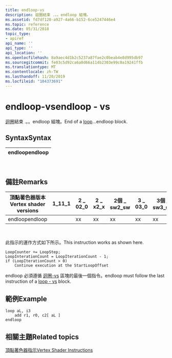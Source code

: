 ```yaml
---
title: endloop-vs
description: 迴圈結束 .。。endloop 組塊。
ms.assetid: fd7df120-a927-4a66-b152-6ce5247446e4
ms.topic: reference
ms.date: 05/31/2018
topic_type:
- apiref
api_name: ''
api_type: ''
api_location: ''
ms.openlocfilehash: 8a9aec4d1b2c5237a87fae2c0beab4e8d995db97
ms.sourcegitcommit: fe03c5d92ca6a0d66a114b2303e99c0a19241ffb
ms.translationtype: MT
ms.contentlocale: zh-TW
ms.lasthandoff: 11/20/2019
ms.locfileid: "104373691"
---
```

# <a name="endloop---vs"></a><span data-ttu-id="40dce-103">endloop-vs</span><span class="sxs-lookup"><span data-stu-id="40dce-103">endloop - vs</span></span>

<span data-ttu-id="40dce-104">[迴圈](loop---vs.md)結束 .。。endloop 組塊。</span><span class="sxs-lookup"><span data-stu-id="40dce-104">End of a [loop](loop---vs.md)...endloop block.</span></span>

## <a name="syntax"></a><span data-ttu-id="40dce-105">Syntax</span><span class="sxs-lookup"><span data-stu-id="40dce-105">Syntax</span></span>



| <span data-ttu-id="40dce-106">endloop</span><span class="sxs-lookup"><span data-stu-id="40dce-106">endloop</span></span> |
|---------|



 

## <a name="remarks"></a><span data-ttu-id="40dce-107">備註</span><span class="sxs-lookup"><span data-stu-id="40dce-107">Remarks</span></span>



| <span data-ttu-id="40dce-108">頂點著色器版本</span><span class="sxs-lookup"><span data-stu-id="40dce-108">Vertex shader versions</span></span> | <span data-ttu-id="40dce-109">1\_1</span><span class="sxs-lookup"><span data-stu-id="40dce-109">1\_1</span></span> | <span data-ttu-id="40dce-110">2 \_ 0</span><span class="sxs-lookup"><span data-stu-id="40dce-110">2\_0</span></span> | <span data-ttu-id="40dce-111">2 \_ x</span><span class="sxs-lookup"><span data-stu-id="40dce-111">2\_x</span></span> | <span data-ttu-id="40dce-112">2個 \_ sw</span><span class="sxs-lookup"><span data-stu-id="40dce-112">2\_sw</span></span> | <span data-ttu-id="40dce-113">3 \_ 0</span><span class="sxs-lookup"><span data-stu-id="40dce-113">3\_0</span></span> | <span data-ttu-id="40dce-114">3個 \_ sw</span><span class="sxs-lookup"><span data-stu-id="40dce-114">3\_sw</span></span> |
|------------------------|------|------|------|-------|------|-------|
| <span data-ttu-id="40dce-115">endloop</span><span class="sxs-lookup"><span data-stu-id="40dce-115">endloop</span></span>                |      | <span data-ttu-id="40dce-116">x</span><span class="sxs-lookup"><span data-stu-id="40dce-116">x</span></span>    | <span data-ttu-id="40dce-117">x</span><span class="sxs-lookup"><span data-stu-id="40dce-117">x</span></span>    | <span data-ttu-id="40dce-118">x</span><span class="sxs-lookup"><span data-stu-id="40dce-118">x</span></span>     | <span data-ttu-id="40dce-119">x</span><span class="sxs-lookup"><span data-stu-id="40dce-119">x</span></span>    | <span data-ttu-id="40dce-120">x</span><span class="sxs-lookup"><span data-stu-id="40dce-120">x</span></span>     |



 

<span data-ttu-id="40dce-121">此指示的運作方式如下所示。</span><span class="sxs-lookup"><span data-stu-id="40dce-121">This instruction works as shown here.</span></span>


```
LoopCounter += LoopStep;
LoopInterationCount = LoopIterationCount - 1;
if (LoopIterationCount > 0)
    Continue execution at the StartLoopOffset
```



<span data-ttu-id="40dce-122">endloop 必須遵循 [迴圈-vs](loop---vs.md) 區塊的最後一個指令。</span><span class="sxs-lookup"><span data-stu-id="40dce-122">endloop must follow the last instruction of a [loop - vs](loop---vs.md) block.</span></span>

## <a name="example"></a><span data-ttu-id="40dce-123">範例</span><span class="sxs-lookup"><span data-stu-id="40dce-123">Example</span></span>


```
loop aL, i3
    add r1, r0, c2[ aL ]
endloop
```



## <a name="related-topics"></a><span data-ttu-id="40dce-124">相關主題</span><span class="sxs-lookup"><span data-stu-id="40dce-124">Related topics</span></span>

<dl> <dt>

[<span data-ttu-id="40dce-125">頂點著色器指示</span><span class="sxs-lookup"><span data-stu-id="40dce-125">Vertex Shader Instructions</span></span>](dx9-graphics-reference-asm-vs-instructions.md)
</dt> </dl>

 

 




